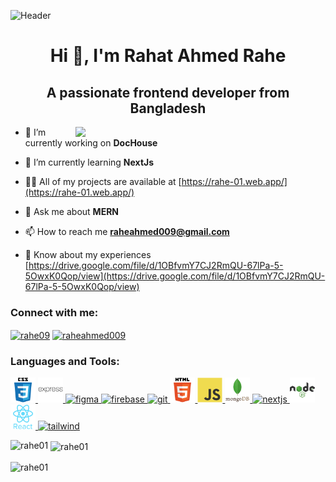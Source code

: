 ![Header](https://i.ibb.co/ZcS1rGM/github-header-image.png)
<h1 align="center">Hi 👋, I'm Rahat Ahmed Rahe</h1>
<h2 align="center">A passionate frontend developer from Bangladesh</h2>
<img align='right' width='400' src="https://cdn.dribbble.com/users/1162077/screenshots/3848914/programmer.gif">


- 🔭 I’m currently working on **DocHouse**

- 🌱 I’m currently learning **NextJs**

- 👨‍💻 All of my projects are available at [https://rahe-01.web.app/](https://rahe-01.web.app/)

- 💬 Ask me about **MERN**

- 📫 How to reach me **raheahmed009@gmail.com**

- 📄 Know about my experiences [https://drive.google.com/file/d/1OBfvmY7CJ2RmQU-67lPa-5-5OwxK0Qop/view](https://drive.google.com/file/d/1OBfvmY7CJ2RmQU-67lPa-5-5OwxK0Qop/view)

<h3 align="left">Connect with me:</h3>
<p align="left">
<a href="https://app.daily.dev/rahe09" target="blank"><img align="center" src="https://raw.githubusercontent.com/rahuldkjain/github-profile-readme-generator/master/src/images/icons/Social/devto.svg" alt="rahe09" height="30" width="40" /></a>
<a href="https://linkedin.com/in/raheahmed009" target="blank"><img align="center" src="https://raw.githubusercontent.com/rahuldkjain/github-profile-readme-generator/master/src/images/icons/Social/linked-in-alt.svg" alt="raheahmed009" height="30" width="40" /></a>
</p>

<h3 align="left">Languages and Tools:</h3>
<p align="left"> <a href="https://www.w3schools.com/css/" target="_blank" rel="noreferrer"> <img src="https://raw.githubusercontent.com/devicons/devicon/master/icons/css3/css3-original-wordmark.svg" alt="css3" width="40" height="40"/> </a> <a href="https://expressjs.com" target="_blank" rel="noreferrer"> <img src="https://raw.githubusercontent.com/devicons/devicon/master/icons/express/express-original-wordmark.svg" alt="express" width="40" height="40"/> </a> <a href="https://www.figma.com/" target="_blank" rel="noreferrer"> <img src="https://www.vectorlogo.zone/logos/figma/figma-icon.svg" alt="figma" width="40" height="40"/> </a> <a href="https://firebase.google.com/" target="_blank" rel="noreferrer"> <img src="https://www.vectorlogo.zone/logos/firebase/firebase-icon.svg" alt="firebase" width="40" height="40"/> </a> <a href="https://git-scm.com/" target="_blank" rel="noreferrer"> <img src="https://www.vectorlogo.zone/logos/git-scm/git-scm-icon.svg" alt="git" width="40" height="40"/> </a> <a href="https://www.w3.org/html/" target="_blank" rel="noreferrer"> <img src="https://raw.githubusercontent.com/devicons/devicon/master/icons/html5/html5-original-wordmark.svg" alt="html5" width="40" height="40"/> </a> <a href="https://developer.mozilla.org/en-US/docs/Web/JavaScript" target="_blank" rel="noreferrer"> <img src="https://raw.githubusercontent.com/devicons/devicon/master/icons/javascript/javascript-original.svg" alt="javascript" width="40" height="40"/> </a> <a href="https://www.mongodb.com/" target="_blank" rel="noreferrer"> <img src="https://raw.githubusercontent.com/devicons/devicon/master/icons/mongodb/mongodb-original-wordmark.svg" alt="mongodb" width="40" height="40"/> </a> <a href="https://nextjs.org/" target="_blank" rel="noreferrer"> <img src="https://cdn.worldvectorlogo.com/logos/nextjs-2.svg" alt="nextjs" width="40" height="40"/> </a> <a href="https://nodejs.org" target="_blank" rel="noreferrer"> <img src="https://raw.githubusercontent.com/devicons/devicon/master/icons/nodejs/nodejs-original-wordmark.svg" alt="nodejs" width="40" height="40"/> </a> <a href="https://reactjs.org/" target="_blank" rel="noreferrer"> <img src="https://raw.githubusercontent.com/devicons/devicon/master/icons/react/react-original-wordmark.svg" alt="react" width="40" height="40"/> </a> <a href="https://tailwindcss.com/" target="_blank" rel="noreferrer"> <img src="https://www.vectorlogo.zone/logos/tailwindcss/tailwindcss-icon.svg" alt="tailwind" width="40" height="40"/> </a> </p>

<p><img align="left" src="https://github-readme-stats.vercel.app/api/top-langs?username=rahe01&show_icons=true&locale=en&layout=compact" alt="rahe01" /></p>

<p>&nbsp;<img align="center" src="https://github-readme-stats.vercel.app/api?username=rahe01&show_icons=true&locale=en" alt="rahe01" /></p>

<p><img align="center" src="https://github-readme-streak-stats.herokuapp.com/?user=rahe01&" alt="rahe01" /></p>

